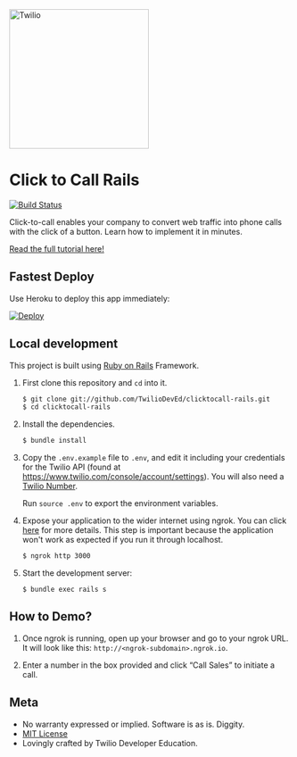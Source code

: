 <a href="https://www.twilio.com">
  <img src="https://static0.twilio.com/marketing/bundles/marketing/img/logos/wordmark-red.svg" alt="Twilio" width="250" />
</a>

# Click to Call Rails

[![Build Status](https://travis-ci.org/TwilioDevEd/clicktocall-rails.svg?branch=master)](https://travis-ci.org/TwilioDevEd/clicktocall-rails)

Click-to-call enables your company to convert web traffic into phone calls with
the click of a button. Learn how to implement it in minutes.

[Read the full tutorial here!](https://www.twilio.com/docs/tutorials/walkthrough/click-to-call/ruby/rails)

## Fastest Deploy

Use Heroku to deploy this app immediately:

[![Deploy](https://www.herokucdn.com/deploy/button.svg)](https://heroku.com/deploy?template=https://github.com/TwilioDevEd/clicktocall-rails)

## Local development

This project is built using [Ruby on Rails](http://rubyonrails.org/) Framework.

1. First clone this repository and `cd` into it.

   ```bash
   $ git clone git://github.com/TwilioDevEd/clicktocall-rails.git
   $ cd clicktocall-rails
   ```

1. Install the dependencies.

   ```bash
   $ bundle install
   ```

1. Copy the `.env.example` file to `.env`, and edit it including your credentials
   for the Twilio API (found at https://www.twilio.com/console/account/settings). You
   will also need a [Twilio Number](https://www.twilio.com/console/phone-numbers/incoming).

   Run `source .env` to export the environment variables.

1. Expose your application to the wider internet using ngrok. You can click
   [here](https://www.twilio.com/blog/2015/09/6-awesome-reasons-to-use-ngrok-when-testing-webhooks.html)
   for more details. This step is important because the application won't
   work as expected if you run it through localhost.

   ```bash
   $ ngrok http 3000
   ```

1. Start the development server:

   ```
   $ bundle exec rails s
   ```

## How to Demo?

1. Once ngrok is running, open up your browser and go to your ngrok URL. It will
   look like this: `http://<ngrok-subdomain>.ngrok.io`.

2. Enter a number in the box provided and click “Call Sales” to initiate a call.

## Meta

* No warranty expressed or implied.  Software is as is. Diggity.
* [MIT License](http://www.opensource.org/licenses/mit-license.html)
* Lovingly crafted by Twilio Developer Education.
